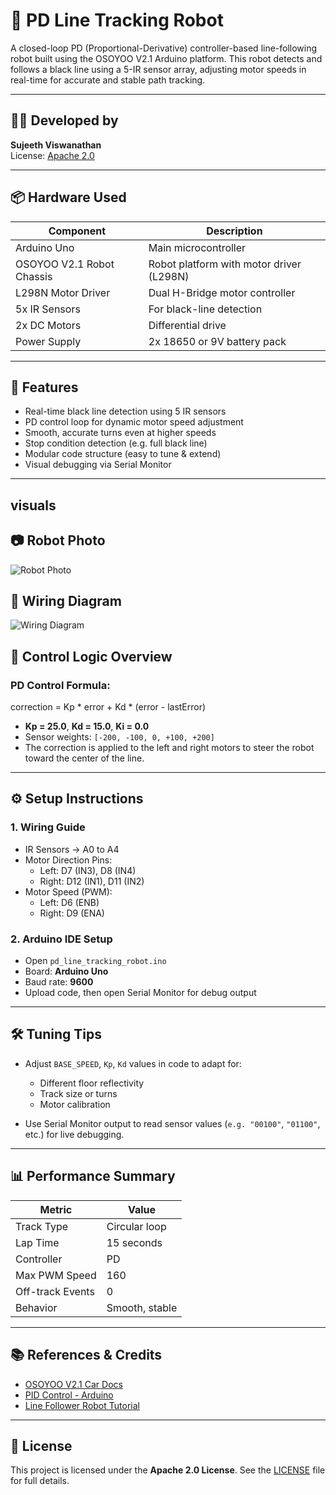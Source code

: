 # 🚗 PD Line Tracking Robot

A closed-loop PD (Proportional-Derivative) controller-based line-following robot built using the OSOYOO V2.1 Arduino platform. This robot detects and follows a black line using a 5-IR sensor array, adjusting motor speeds in real-time for accurate and stable path tracking.

---

## 👨‍💻 Developed by
**Sujeeth Viswanathan**  
License: [Apache 2.0](LICENSE)

---

## 📦 Hardware Used

| Component                 | Description                                  |
|--------------------------|----------------------------------------------|
| Arduino Uno              | Main microcontroller                         |
| OSOYOO V2.1 Robot Chassis| Robot platform with motor driver (L298N)     |
| L298N Motor Driver       | Dual H-Bridge motor controller               |
| 5x IR Sensors            | For black-line detection                     |
| 2x DC Motors             | Differential drive                           |
| Power Supply             | 2x 18650 or 9V battery pack                  |

---

## 🚀 Features

- Real-time black line detection using 5 IR sensors
- PD control loop for dynamic motor speed adjustment
- Smooth, accurate turns even at higher speeds
- Stop condition detection (e.g. full black line)
- Modular code structure (easy to tune & extend)
- Visual debugging via Serial Monitor

---
## visuals
## 📷 Robot Photo
![Robot Photo](images/osoyoo_car.jpg)

## 🔌 Wiring Diagram
![Wiring Diagram](images/ossoyoo_car_2.jpg)

## 🧠 Control Logic Overview

### PD Control Formula:

correction = Kp * error + Kd * (error - lastError)

- **Kp = 25.0**, **Kd = 15.0**, **Ki = 0.0**
- Sensor weights: `[-200, -100, 0, +100, +200]`
- The correction is applied to the left and right motors to steer the robot toward the center of the line.

---

## ⚙️ Setup Instructions

### 1. Wiring Guide
- IR Sensors → A0 to A4
- Motor Direction Pins:
  - Left: D7 (IN3), D8 (IN4)
  - Right: D12 (IN1), D11 (IN2)
- Motor Speed (PWM):
  - Left: D6 (ENB)
  - Right: D9 (ENA)

### 2. Arduino IDE Setup
- Open `pd_line_tracking_robot.ino`
- Board: **Arduino Uno**
- Baud rate: **9600**
- Upload code, then open Serial Monitor for debug output

---

## 🛠️ Tuning Tips

- Adjust `BASE_SPEED`, `Kp`, `Kd` values in code to adapt for:
  - Different floor reflectivity
  - Track size or turns
  - Motor calibration

- Use Serial Monitor output to read sensor values (`e.g. "00100"`, `"01100"`, etc.) for live debugging.

---

## 📊 Performance Summary

| Metric             | Value             |
|--------------------|------------------|
| Track Type         | Circular loop    |
| Lap Time           | 15 seconds       |
| Controller         | PD               |
| Max PWM Speed      | 160              |
| Off-track Events   | 0                |
| Behavior           | Smooth, stable   |

---

## 📚 References & Credits

- [OSOYOO V2.1 Car Docs](https://osoyoo.com/?p=33129)
- [PID Control - Arduino](https://www.youtube.com/watch?v=0vqWyramGy8)
- [Line Follower Robot Tutorial](https://www.electronicwings.com/nodemcu/line-follower-robot-using-ir-sensor)

---

## 📝 License

This project is licensed under the **Apache 2.0 License**. See the [LICENSE](LICENSE) file for full details.
